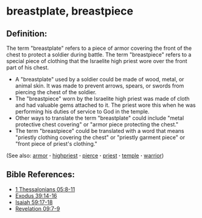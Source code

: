 # breastplate, breastpiece #

## Definition: ##

The term "breastplate" refers to a piece of armor covering the front of the chest to protect a soldier during battle. The term "breastpiece" refers to a special piece of clothing that the Israelite high priest wore over the front part of his chest.

* A "breastplate" used by a soldier could be made of wood, metal, or animal skin. It was made to prevent arrows, spears, or swords from piercing the chest of the soldier.
* The "breastpiece" worn by the Israelite high priest was made of cloth and had valuable gems attached to it. The priest wore this when he was performing his duties of service to God in the temple.
* Other ways to translate the term "breastplate" could include "metal protective chest covering" or "armor piece protecting the chest."
* The term "breastpiece" could be translated with a word that means "priestly clothing covering the chest" or "priestly garment piece" or "front piece of priest's clothing."

(See also: [armor](../other/armor.md) **·** [highpriest](../kt/highpriest.md) **·** [pierce](../other/pierce.md) **·** [priest](../kt/priest.md) **·** [temple](../kt/temple.md) **·** [warrior](../other/warrior.md))

## Bible References: ##

* [1 Thessalonians 05:8-11](https://door43.org/en/bible/notes/1th/05/08)
* [Exodus 39:14-16](https://door43.org/en/bible/notes/exo/39/14)
* [Isaiah 59:17-18](https://door43.org/en/bible/notes/isa/59/17)
* [Revelation 09:7-9](https://door43.org/en/bible/notes/rev/09/07)


